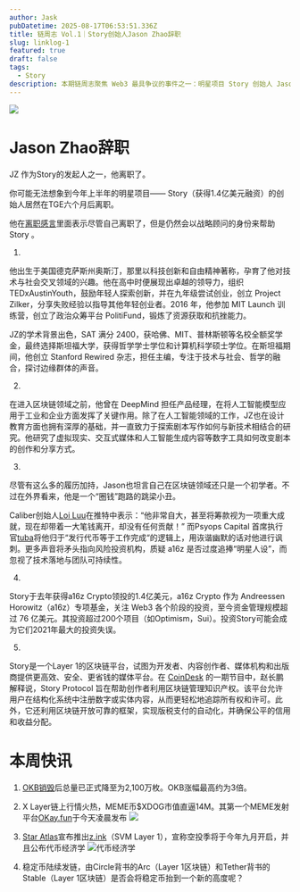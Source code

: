 ```yaml
---
author: Jask
pubDatetime: 2025-08-17T06:53:51.336Z
title: 链周志 Vol.1｜Story创始人Jason Zhao辞职
slug: linklog-1
featured: true
draft: false
tags:
  - Story
description: 本期链周志聚焦 Web3 最具争议的事件之一：明星项目 Story 创始人 Jason Zhao 在TGE仅六个月后宣布离职。这个曾获 a16z 领投 1.4 亿美元的“叙事公链”，是否正走向失控？我们梳理事件全貌，还原一个天才少年创业者与资本共舞后的退场。
---
```

![](https://pbs.twimg.com/media/Gycpm4vaUAAUIr2?format=jpg&name=900x900)

# Jason Zhao辞职
JZ 作为Story的发起人之一，他离职了。

你可能无法想象到今年上半年的明星项目—— Story（获得1.4亿美元融资）的创始人居然在TGE六个月后离职。

他在[离职感言](https://x.com/jasonjzhao/status/1956578327587869104)里面表示尽管自己离职了，但是仍然会以战略顾问的身份来帮助 Story 。

1.
他出生于美国德克萨斯州奥斯汀，那里以科技创新和自由精神著称，孕育了他对技术与社会交叉领域的兴趣。他在高中时便展现出卓越的领导力，组织 TEDxAustinYouth，鼓励年轻人探索创新，并在九年级尝试创业，创立 Project Zilker，分享失败经验以指导其他年轻创业者。2016 年，他参加 MIT Launch 训练营，创立了政治众筹平台 PolitiFund，锻炼了资源获取和抗挫能力。

JZ的学术背景出色，SAT 满分 2400，获哈佛、MIT、普林斯顿等名校全额奖学金，最终选择斯坦福大学，获得哲学学士学位和计算机科学硕士学位。在斯坦福期间，他创立 Stanford Rewired 杂志，担任主编，专注于技术与社会、哲学的融合，探讨边缘群体的声音。

2.
在进入区块链领域之前，他曾在 DeepMind 担任产品经理，在将人工智能模型应用于工业和企业方面发挥了关键作用。除了在人工智能领域的工作，JZ也在设计教育方面也拥有深厚的基础，并一直致力于探索剧本写作如何与新技术相结合的研究。他研究了虚拟现实、交互式媒体和人工智能生成内容等数字工具如何改变剧本的创作和分享方式。

3.
尽管有这么多的履历加持，Jason也坦言自己在区块链领域还只是一个初学者。不过在外界看来，他是一个“圈钱”跑路的跳梁小丑。

Caliber创始人[Loi Luu](https://x.com/loi_luu/status/1956741770626347519)在推特中表示：“他非常自大，甚至将筹款视为一项重大成就，现在却带着一大笔钱离开，却没有任何贡献！” 而Psyops Capital 首席执行官[tuba](https://x.com/0xtuba/status/1956622098513940701)将他归于“发行代币等于工作完成“的逻辑上，用诙谐幽默的话对他进行讽刺。更多声音将矛头指向风险投资机构，质疑 a16z 是否过度追捧“明星人设”，而忽视了技术落地与团队可持续性。

4.
Story于去年获得a16z Crypto领投的1.4亿美元，a16z Crypto 作为 Andreessen Horowitz（a16z）专项基金，关注 Web3 各个阶段的投资，至今资金管理规模超过 76 亿美元。其投资超过200个项目（如Optimism，Sui）。投资Story可能会成为它们2021年最大的投资失误。

5.
Story是一个Layer 1的区块链平台，试图为开发者、内容创作者、媒体机构和出版商提供更高效、安全、更省钱的媒体平台。在 [CoinDesk](https://www.youtube.com/watch?v=6eDVJQMzKVM&t=137s) 的一期节目中，赵长鹏解释说，Story Protocol 旨在帮助创作者利用区块链管理知识产权。该平台允许用户在结构化系统中注册数字或实体内容，从而更轻松地追踪所有权和许可。此外，它还利用区块链开放可靠的框架，实现版税支付的自动化，并确保公平的信用和收益分配。

# 本周快讯
1. [OKB销毁](https://www.okx.com/zh-hans/feed/post/52402484542656?shortCode=j9oEToK&deeplink=okx%253A%252F%252Fapp%252Fminiapp%253Fappid%253Dmarket%2526pageurl%253D%252Ffeed%252Fdetail%2526contentId%253D52402484542656&link_from=sharing&content_scene=market_feed_detail)后总量已正式降至为2,100万枚。OKB涨幅最高约为3倍。

2. X Layer链上行情火热，MEME币$XDOG市值直逼14M。其第一个MEME发射平台[OKay.fun](https://x.com/okaydotfun/status/1956789956850139540)于今天凌晨发布
![](https://pbs.twimg.com/media/GyfqFqHbgAAy2Pm?format=jpg&name=900x900)

3. [Star Atlas](https://x.com/staratlas/status/1955703888763580862)宣布推出[z.ink](https://x.com/ZinkSVM)（SVM Layer 1），宣称空投季将于今年九月开启，并且公布代币经济学
![代币经济学](https://pbs.twimg.com/media/GyVgFO2a4AMvTNP?format=jpg&name=4096x4096)

4. 稳定币陆续发链，由Circle背书的Arc（Layer 1区块链）和Tether背书的Stable（Layer 1区块链）是否会将稳定币抬到一个新的高度呢？